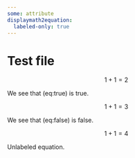 ```yaml
---
some: attribute
displaymath2equation:
  labeled-only: true
---
```


# Test file

$$
1 + 1 = 2
\label{true}
$$

We see that (eq:true) is true.

$$
1 + 1 = 3
\label{false}
$$

We see that (eq:false) is false.

$$
1 + 1 = 4
$$

Unlabeled equation.
